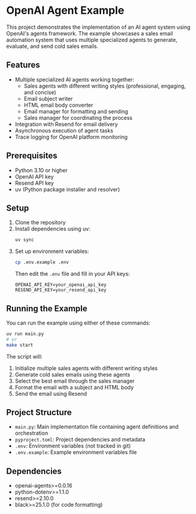 # OpenAI Agent Example

This project demonstrates the implementation of an AI agent system using OpenAI's agents framework. The example showcases a sales email automation system that uses multiple specialized agents to generate, evaluate, and send cold sales emails.

## Features

- Multiple specialized AI agents working together:
  - Sales agents with different writing styles (professional, engaging, and concise)
  - Email subject writer
  - HTML email body converter
  - Email manager for formatting and sending
  - Sales manager for coordinating the process
- Integration with Resend for email delivery
- Asynchronous execution of agent tasks
- Trace logging for OpenAI platform monitoring

## Prerequisites

- Python 3.10 or higher
- OpenAI API key
- Resend API key
- uv (Python package installer and resolver)

## Setup

1. Clone the repository
2. Install dependencies using uv:
   ```bash
   uv sync
   ```
3. Set up environment variables:
   ```bash
   cp .env.example .env
   ```
   Then edit the `.env` file and fill in your API keys:
   ```
   OPENAI_API_KEY=your_openai_api_key
   RESEND_API_KEY=your_resend_api_key
   ```

## Running the Example

You can run the example using either of these commands:

```bash
uv run main.py
# or
make start
```

The script will:

1. Initialize multiple sales agents with different writing styles
2. Generate cold sales emails using these agents
3. Select the best email through the sales manager
4. Format the email with a subject and HTML body
5. Send the email using Resend

## Project Structure

- `main.py`: Main implementation file containing agent definitions and orchestration
- `pyproject.toml`: Project dependencies and metadata
- `.env`: Environment variables (not tracked in git)
- `.env.example`: Example environment variables file

## Dependencies

- openai-agents>=0.0.16
- python-dotenv>=1.1.0
- resend>=2.10.0
- black>=25.1.0 (for code formatting)
